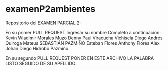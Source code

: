 # examenP2ambientes

Repositorio del EXAMEN PARCIAL 2:

En su primer PULL REQUEST Ingresar su nombre Completo a continuacion: 
Kevin Wladimir Morales Muzo
Denny Paul Viracucha Vichisela 
Diego Andrés Quiroga Mateus
SEBASTIÁN PAZMIÑO
Esteban Flores
Anthony Flores
Alex
Johan Diego Hidrobo Pazmiño

En su segundo PULL REQUEST PONER EN ESTE ARCHIVO LA PALABRA LISTO SEGUIDO DE SU APELLIDO.

